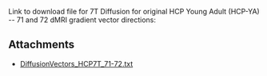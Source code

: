 
Link to download file for 7T Diffusion for original HCP Young Adult (HCP-YA) -- 71 and 72 dMRI gradient vector directions:

## Attachments

- [DiffusionVectors_HCP7T_71-72.txt](./assets/DiffusionVectors_HCP7T_71-72.txt)
